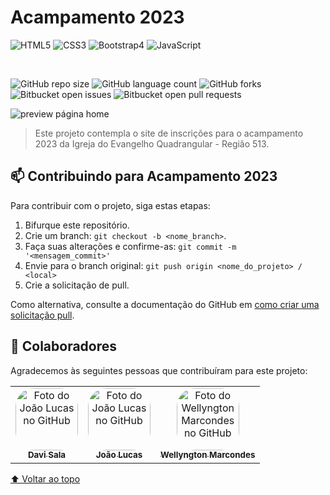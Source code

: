 # **Acampamento 2023**

<img alt="HTML5" src="https://img.shields.io/badge/html5-%23E34F26.svg?&style=for-the-badge&logo=html5&logoColor=white"/> <img alt="CSS3" src="https://img.shields.io/badge/css3-%231572B6.svg?&style=for-the-badge&logo=css3&logoColor=white"/> <img alt="Bootstrap4" src="https://img.shields.io/badge/Bootstrap-563D7C?style=for-the-badge&logo=bootstrap&logoColor=white"/> <img alt="JavaScript" src="https://img.shields.io/badge/javascript-%23323330.svg?&style=for-the-badge&logo=javascript&logoColor=%23F7DF1E"/>

</br>

![GitHub repo size](https://img.shields.io/github/repo-size/ryrden/SCC-0560-Caaso-Eletroniks)
![GitHub language count](https://img.shields.io/github/languages/count/ryrden/SCC-0560-Caaso-Eletroniks)
![GitHub forks](https://img.shields.io/github/forks/ryrden/SCC-0560-Caaso-Eletroniks)
![Bitbucket open issues](https://img.shields.io/bitbucket/issues/ryrden/SCC-0560-Caaso-Eletroniks)
![Bitbucket open pull requests](https://img.shields.io/bitbucket/pr-raw/ryrden/SCC-0560-Caaso-Eletroniks)

![preview página home](https://user-images.githubusercontent.com/83319546/197406698-29b4bc60-a47e-4b4c-92bd-0afc7f189ac5.png)
> Este projeto contempla o site de inscrições para o acampamento 2023 da Igreja do Evangelho Quadrangular - Região 513.

## 📫 Contribuindo para Acampamento 2023

Para contribuir com o projeto, siga estas etapas:

1. Bifurque este repositório.
2. Crie um branch: `git checkout -b <nome_branch>`.
3. Faça suas alterações e confirme-as: `git commit -m '<mensagem_commit>'`
4. Envie para o branch original: `git push origin <nome_do_projeto> / <local>`
5. Crie a solicitação de pull.

Como alternativa, consulte a documentação do GitHub em [como criar uma solicitação pull](https://help.github.com/en/github/collaborating-with-issues-and-pull-requests/creating-a-pull-request).

## 🤝 Colaboradores

Agradecemos às seguintes pessoas que contribuíram para este projeto:

<table>
  <tr>
    <td align="center">
      <a href="#">
        <img style="border-radius: 30px;" src="https://scontent.frao1-1.fna.fbcdn.net/v/t39.30808-6/282805921_5004582712996502_7103216308472422197_n.jpg?_nc_cat=109&ccb=1-7&_nc_sid=09cbfe&_nc_ohc=tJeLttPpsTcAX9hChC9&tn=uqvrBBRhSRITu5WX&_nc_ht=scontent.frao1-1.fna&oh=00_AT82HBF-TlgzXIgi3VCql9OQGFuvWJMKv7d1w36OtY5E3Q&oe=635B58DB" width="100px;" alt="Foto do João Lucas no GitHub"/><br>
        <sub>
          <b>Davi Sala</b>
        </sub>
      </a>
    </td>
    <td align="center">
      <a href="#">
        <img style="border-radius: 30px;" src="https://avatars.githubusercontent.com/u/83319546?v=4" width="100px;" alt="Foto do João Lucas no GitHub"/><br>
        <sub>
          <b>João Lucas</b>
        </sub>
      </a>
    </td>
    <td align="center">
      <a href="#">
        <img style="border-radius: 30px;" src="https://avatars.githubusercontent.com/u/42495310?v=4" width="100px;" alt="Foto do Wellyngton Marcondes no GitHub"/><br>
        <sub>
          <b>Wellyngton Marcondes</b>
        </sub>
      </a>
    </td>
  </tr>
</table>

[⬆ Voltar ao topo](#nome-do-projeto)<br>
